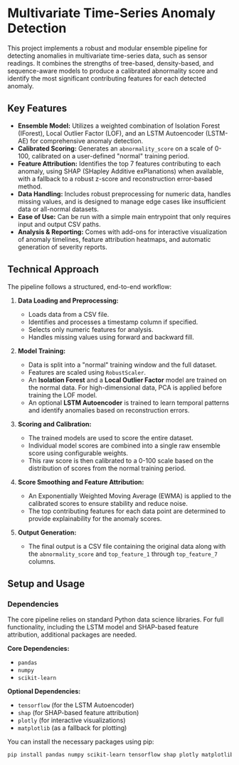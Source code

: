 # Multivariate Time-Series Anomaly Detection

This project implements a robust and modular ensemble pipeline for detecting anomalies in multivariate time-series data, such as sensor readings. It combines the strengths of tree-based, density-based, and sequence-aware models to produce a calibrated abnormality score and identify the most significant contributing features for each detected anomaly.

## Key Features

-   **Ensemble Model:** Utilizes a weighted combination of Isolation Forest (IForest), Local Outlier Factor (LOF), and an LSTM Autoencoder (LSTM-AE) for comprehensive anomaly detection.
-   **Calibrated Scoring:** Generates an `abnormality_score` on a scale of 0-100, calibrated on a user-defined "normal" training period.
-   **Feature Attribution:** Identifies the top 7 features contributing to each anomaly, using SHAP (SHapley Additive exPlanations) when available, with a fallback to a robust z-score and reconstruction error-based method.
-   **Data Handling:** Includes robust preprocessing for numeric data, handles missing values, and is designed to manage edge cases like insufficient data or all-normal datasets.
-   **Ease of Use:** Can be run with a simple main entrypoint that only requires input and output CSV paths.
-   **Analysis & Reporting:** Comes with add-ons for interactive visualization of anomaly timelines, feature attribution heatmaps, and automatic generation of severity reports.

## Technical Approach

The pipeline follows a structured, end-to-end workflow:

1.  **Data Loading and Preprocessing:**
    * Loads data from a CSV file.
    * Identifies and processes a timestamp column if specified.
    * Selects only numeric features for analysis.
    * Handles missing values using forward and backward fill.

2.  **Model Training:**
    * Data is split into a "normal" training window and the full dataset.
    * Features are scaled using `RobustScaler`.
    * An **Isolation Forest** and a **Local Outlier Factor** model are trained on the normal data. For high-dimensional data, PCA is applied before training the LOF model.
    * An optional **LSTM Autoencoder** is trained to learn temporal patterns and identify anomalies based on reconstruction errors.

3.  **Scoring and Calibration:**
    * The trained models are used to score the entire dataset.
    * Individual model scores are combined into a single raw ensemble score using configurable weights.
    * This raw score is then calibrated to a 0-100 scale based on the distribution of scores from the normal training period.

4.  **Score Smoothing and Feature Attribution:**
    * An Exponentially Weighted Moving Average (EWMA) is applied to the calibrated scores to ensure stability and reduce noise.
    * The top contributing features for each data point are determined to provide explainability for the anomaly scores.

5.  **Output Generation:**
    * The final output is a CSV file containing the original data along with the `abnormality_score` and `top_feature_1` through `top_feature_7` columns.

## Setup and Usage

### Dependencies

The core pipeline relies on standard Python data science libraries. For full functionality, including the LSTM model and SHAP-based feature attribution, additional packages are needed.

**Core Dependencies:**
-   `pandas`
-   `numpy`
-   `scikit-learn`

**Optional Dependencies:**
-   `tensorflow` (for the LSTM Autoencoder)
-   `shap` (for SHAP-based feature attribution)
-   `plotly` (for interactive visualizations)
-   `matplotlib` (as a fallback for plotting)

You can install the necessary packages using pip:
```bash
pip install pandas numpy scikit-learn tensorflow shap plotly matplotlib
